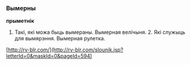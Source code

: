 ### Вымерны
**прыметнік**

1. Такі, які можа быць вымераны. Вымерная велічыня. 2. Які служыць для вымярэння. Вымерная рулетка.

<a rel="author">[http://rv-blr.com/](http://rv-blr.com/slounik.jsp?letterId=0&maskId=0&pageId=594)</a>
